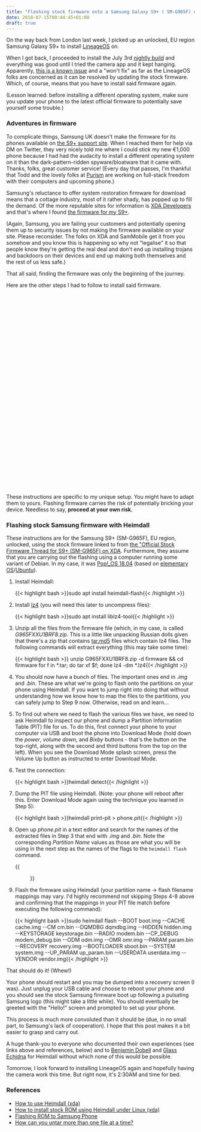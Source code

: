 ```yaml
---
title: "Flashing stock firmware onto a Samsung Galaxy S9+ ( SM-G965F) on Ubuntu 18.04 using Heimdall"
date: 2018-07-15T00:44:45+01:00
draft: true
---
```


On the way back from London last week, I picked up an unlocked, EU region Samsung Galaxy S9+ to install [LineageOS](https://lineageos.org/) on. 

When I got back, I proceeded to install the July 3rd [nightly build](https://download.lineageos.org/star2lte) and everything was good until I tried the camera app and it kept hanging. Apparently, [this is a known issue](https://www.reddit.com/r/LineageOS/comments/8oflu2/samsung_s9_how_to_update_the_firmware/) and a "won't fix" as far as the LineageOS folks are concerned as it can be resolved by updating the stock firmware. Which, of course, means that you have to install said firmware again.

(Lesson learned: before installing a different operating system, make sure you update your phone to the latest official firmware to potentially save yourself some trouble.)

### Adventures in firmware

To complicate things, Samsung UK doesn't make the firmware for its phones available on [the S9+ support site](https://www.samsung.com/uk/support/model/SM-G965FZAEXEU). When I reached them for help via DM on Twitter, they very nicely told me where I could stick my new €1,000 phone because I had had the audacity to install a different operating system on it than the dark-pattern-ridden spyware/bloatware that it came with. Thanks, folks, great customer service! (Every day that passes, I'm thankful that Todd and the lovely folks at [Purism](https://puri.sm) are working on full-stack freedom with their computers and upcoming phone.)

Samsung's reluctance to offer system restoration firmware for download means that a cottage industry, most of it rather shady, has popped up to fill the demand. Of the more reputable sites for information is [XDA Developers](https://www.xda-developers.com/) and that's where I found [the firmware for my S9+](https://forum.xda-developers.com/galaxy-s9-plus/how-to/official-stock-firmware-thread-samsung-t3764479).

(Again, Samsung, you are failing your customers and potentially opening them up to security issues by not making the firmware available on your site. Please reconsider. The folks on XDA and SamMobile get it from you somehow and you know this is happening so why not "legalise" it so that people know they're getting the real deal and don't end up installing trojans and backdoors on their devices and end up making both themselves and the rest of us less safe.)

That all said, finding the firmware was only the beginning of the journey.

Here are the other steps I had to follow to install said firmware. 

<p class='important-warning'><svg class='warning-icon' viewBox='0 0 1792 1896.0833' alt='Warning!'><use class='warning-path' xlink:href='/icons/font-awesome.svg#warning'></use></svg><span>These instructions are specific to my unique setup. You might have to adapt them to yours. Flashing firmware carries the risk of potentially bricking your device. Needless to say, <strong>proceed at your own risk.</strong></span></p>

### Flashing stock Samsung firmware with Heimdall

These instructions are for the Samsung S9+ (SM-G965F), EU region, unlocked, using the stock firmware linked to from [the "Official Stock Firmware Thread for S9+ (SM-G965F) on XDA](https://forum.xda-developers.com/galaxy-s9-plus/how-to/official-stock-firmware-thread-samsung-t3764479). Furthermore, they assume that you are carrying out the flashing using a computer running some variant of Debian. In my case, it was [Pop!_OS 18.04](https://system76.com/pop) (based on [elementary OS](https://elementary.io/)/[Ubuntu](https://en.wikipedia.org/wiki/Ubuntu_(operating_system))).

1. Install Heimdall:

    {{< highlight bash >}}sudo apt install heimdall-flash{{< /highlight >}}

2. Install [lz4](http://manpages.ubuntu.com/manpages/xenial/man1/lz4c.1.html) (you will need this later to uncompress files):

    {{< highlight bash >}}sudo apt install liblz4-tool{{< /highlight >}}

3. Unzip all the files from the firmware file (which, in my case, is called _G965FXXU1BRF8.zip_. This is a little like unpacking Russian dolls given that there's a zip that contains [tar.md5](https://stackoverflow.com/questions/39173256/how-to-handle-tar-md5-files) files which contain lz4 files. The following commands will extract everything (this may take some time):

    {{< highlight bash >}}
    unzip G965FXXU1BRF8.zip -d firmware && cd firmware
    for f in *.tar; do tar xf $f; done
    lz4 -dm *.lz4{{< /highlight >}}

4. You should now have a bunch of files. The important ones end in _.img_ and _.bin_. These are what we're going to flash onto the partitions on your phone using Heimdall. If you want to jump right into doing that without understanding how we know how to map the files to the partitions, you can safely jump to Step 9 now. Otherwise, read on and learn...

5. To find out where we need to flash the various files we have, we need to ask Heimdall to inspect our phone and dump a Partition Information Table (PIT) file for us. To do this, first connect your phone to your computer via USB and boot the phone into Download Mode (hold down the _power_, _volume down_, and _Bixby_ buttons - that's the button on the top-right, along with the second and third buttons from the top on the left). When you see the Download Mode splash screen, press the Volume Up button as instructed to enter Download Mode. 

6. Test the connection:

    {{< highlight bash >}}heimdall detect{{< /highlight >}}

7. Dump the PIT file using Heimdall. (Note: your phone will reboot after this. Enter Download Mode again using the technique you learned in Step 5):

    {{< highlight bash >}}heimdall print-pit > phone.pit{{< /highlight >}}

8. Open up _phone.pit_ in a text editor and search for the names of the extracted files in Step 3 that end with _.img_ and _.bin_. Note the corresponding _Partition Name_ values as those are what you will be using in the next step as the names of the flags to the `heimdall flash` command.

    {{<figure src="vscode-pit-file.png" alt="Excerpt of my phone's PIT file showing that the boot.img flash file maps to the BOOT partition name." caption="The partition/flash file mapping." >}}

9. <span id='step-9'>Flash<span> the firmware using Heimdall (your partition name -> flash filename mappings may vary. I'd highly recommend not skipping Steps 4-8 above and confirming that the mappings in your PIT file match before executing the following command):

    {{< highlight bash >}}sudo heimdall flash --BOOT boot.img --CACHE cache.img --CM cm.bin --DQMDBG dqmdbg.img --HIDDEN hidden.img --KEYSTORAGE keystorage.bin --RADIO modem.bin --CP_DEBUG modem_debug.bin --ODM odm.img --OMR omr.img --PARAM param.bin --RECOVERY recovery.img --BOOTLOADER sboot.bin --SYSTEM system.img --UP_PARAM up_param.bin --USERDATA userdata.img --VENDOR vendor.img{{< /highlight >}}

That should do it! (Whew!)

Your phone should restart and you may be dumped into a recovery screen (I was). Just unplug your USB cable and choose to reboot your phone and you should see the stock Samsung firmware boot up following a pulsating Samsung logo (this might take a little while). You should eventually be greeted with the "Hello!" screen and prompted to set up your phone.

This process is much more convoluted than it should be (due, in no small part, to Samsung's lack of cooperation). I hope that this post makes it a bit easier to grasp and carry out. 

A huge thank-you to everyone who documented their own experiences (see links above and references, below) and to [Benjamin Dobell](https://gitlab.com/BenjaminDobell) and [Glass Echidna](https://glassechidna.com.au/) for Heimdall without which none of this would be possible.

Tomorrow, I look forward to installing LineageOS again and hopefully having the camera work this time. But right now, it's 2:30AM and time for bed.

### References

  * [How to use Heimdall (xda)](https://forum.xda-developers.com/showthread.php?t=1508703)
  * [How to install stock ROM using Heimdall under Linux (xda)](https://forum.xda-developers.com/showthread.php?t=2317311)
  * [Flashing ROM to Samsung Phone](http://zderadicka.eu/flashing-rom-to-samsung-phone/)
  * [How can you untar more than one file at a time?](https://stackoverflow.com/a/583891)
